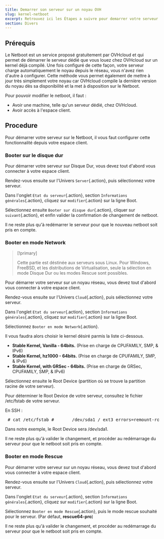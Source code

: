 ```yaml
---
title: Demarrer son serveur sur un noyau OVH
slug: kernel-netboot
excerpt: Retrouvez ici les Étapes a suivre pour demarrer votre serveur sur un noyau OVH depuis le reseau.
section: Divers
---
```



## Prérequis
Le Netboot est un service proposé gratuitement par OVHcloud et qui permet de démarrer le serveur dédié que vous louez chez OVHcloud sur un kernel déjà compilé. Une fois configuré de cette façon, votre serveur charge automatiquement le noyau depuis le réseau, vous n'avez rien d'autre à configurer. Cette méthode vous permet également de mettre à jour très simplement votre noyau car OVHcloud compile la dernière version du noyau dès sa disponibilité et la met à disposition sur le Netboot.

Pour pouvoir modifier le netboot, il faut :

- Avoir une machine, telle qu'un serveur dédié, chez OVHcloud.
- Avoir accès à l'espace client.


## Procedure
Pour démarrer votre serveur sur le Netboot, il vous faut configurer cette fonctionnalité depuis votre espace client.


### Booter sur le disque dur
Pour démarrer votre serveur sur Disque Dur, vous devez tout d'abord vous connecter à votre espace client.

Rendez-vous ensuite sur l'Univers `Server`{.action}, puis sélectionnez votre serveur.

Dans l'onglet `Etat du serveur`{.action}, section `Informations générales`{.action}, cliquez sur `modifier`{.action} sur la ligne Boot.

Sélectionnez ensuite `Booter sur disque dur`{.action}, cliquer sur `suivant`{.action}, et enfin valider la confirmation de changement de netboot.

Il ne reste plus qu'à redémarrer le serveur pour que le nouveau netboot soit pris en compte.


### Booter en mode Network


> [!primary]
>
> Cette partie est déstinée aux serveurs sous Linux. Pour Windows, FreeBSD, et les distributions de Virtualisation, seule la sélection en mode Disque Dur ou les modes Rescue sont possibles.
> 

Pour démarrer votre serveur sur un noyau réseau, vous devez tout d'abord vous connecter à votre espace client.

Rendez-vous ensuite sur l'Univers `Cloud`{.action}, puis sélectionnez votre serveur.

Dans l'onglet `Etat du serveur`{.action}, section `Informations générales`{.action}, cliquez sur `modifier`{.action} sur la ligne Boot.

Sélectionnez `Booter en mode Network`{.action}.

Il vous faudra alors choisir le kernel désiré parmis la liste ci-dessous.

- **Stable Kernel, Vanilla - 64bits.** (Prise en charge de CPUFAMILY, SMP, & IPv6)
- **Stable Kernel, hz1000 - 64bits.** (Prise en charge de CPUFAMILY, SMP, & IPv6)
- **Stable Kernel, with GRSec - 64bits.** (Prise en charge de GRSec, CPUFAMILY, SMP, & IPv6)

Sélectionnez ensuite le Root Device (partition où se trouve la partition racine de votre serveur).

Pour déterminer le Root Device de votre serveur, consultez le fichier /etc/fstab de votre serveur.

En SSH :

<div> <style type="text/css" scoped>span.prompt:before{content:"# ";}</style> <pre class="highlight command-prompt"> <span class="prompt">cat /etc/fstab</span> <span class="output"># <file system> <mount point> <type> <options> <dump> <pass></span> <span class="output">/dev/sda1 / ext3 errors=remount-ro 0 1</span> <span class="output">/dev/sda2 /home ext3 defaults,grpquota,usrquota 1 2</span> <span class="output">/dev/sda3 swap swap defaults 0 0</span> <span class="blank">&nbsp;</span> <span class="output">proc /proc proc defaults 0 0</span> <span class="output">sysfs /sys sysfs defaults 0 0</span> <span class="output">shm /dev/shm tmpfs nodev,nosuid,noexec 0 0</span> </pre></div>
Dans notre exemple, le Root Device sera /dev/sda1.

Il ne reste plus qu'à valider le changement, et procéder au redémarrage du serveur pour que le netboot soit pris en compte.


### Booter en mode Rescue
Pour démarrer votre serveur sur un noyau réseau, vous devez tout d'abord vous connecter à votre espace client.

Rendez-vous ensuite sur l'Univers `Cloud`{.action}, puis sélectionnez votre serveur.

Dans l'onglet `Etat du serveur`{.action}, section `Informations générales`{.action}, cliquez sur `modifier`{.action} sur la ligne Boot.

Sélectionnez `Booter en mode Rescue`{.action}, puis le mode rescue souhaité pour le serveur. (Par défaut, **rescue64-pro**)

Il ne reste plus qu'à valider le changement, et procéder au redémarrage du serveur pour que le netboot soit pris en compte.
